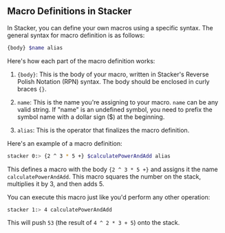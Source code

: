 ## Macro Definitions in Stacker

In Stacker, you can define your own macros using a specific syntax. The general syntax for macro definition is as follows:

~~~bash
{body} $name alias
~~~

Here's how each part of the macro definition works:

1. `{body}`: This is the body of your macro, written in Stacker's Reverse Polish Notation (RPN) syntax. The body should be enclosed in curly braces `{}`.

2. `name`: This is the name you're assigning to your macro. `name` can be any valid string.
If "name" is an undefined symbol, you need to prefix the symbol name with a dollar sign ($) at the beginning.

3. `alias`: This is the operator that finalizes the macro definition.

Here's an example of a macro definition:

~~~bash
stacker 0:> {2 ^ 3 * 5 +} $calculatePowerAndAdd alias
~~~

This defines a macro with the body `{2 ^ 3 * 5 +}` and assigns it the name `calculatePowerAndAdd`. This macro squares the number on the stack, multiplies it by 3, and then adds 5.

You can execute this macro just like you'd perform any other operation:

~~~bash
stacker 1:> 4 calculatePowerAndAdd
~~~

This will push `53` (the result of `4 ^ 2 * 3 + 5`) onto the stack.
